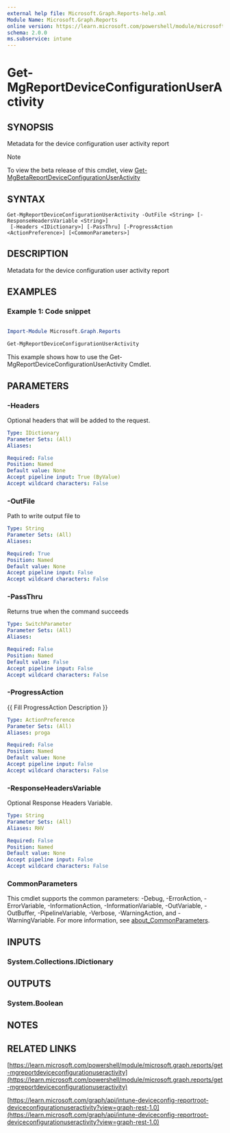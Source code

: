 ```yaml
---
external help file: Microsoft.Graph.Reports-help.xml
Module Name: Microsoft.Graph.Reports
online version: https://learn.microsoft.com/powershell/module/microsoft.graph.reports/get-mgreportdeviceconfigurationuseractivity
schema: 2.0.0
ms.subservice: intune
---
```


# Get-MgReportDeviceConfigurationUserActivity

## SYNOPSIS
Metadata for the device configuration user activity report

> [!NOTE]
> To view the beta release of this cmdlet, view [Get-MgBetaReportDeviceConfigurationUserActivity](/powershell/module/Microsoft.Graph.Beta.Reports/Get-MgBetaReportDeviceConfigurationUserActivity?view=graph-powershell-beta)

## SYNTAX

```
Get-MgReportDeviceConfigurationUserActivity -OutFile <String> [-ResponseHeadersVariable <String>]
 [-Headers <IDictionary>] [-PassThru] [-ProgressAction <ActionPreference>] [<CommonParameters>]
```

## DESCRIPTION
Metadata for the device configuration user activity report

## EXAMPLES
### Example 1: Code snippet

```powershell

Import-Module Microsoft.Graph.Reports

Get-MgReportDeviceConfigurationUserActivity

```
This example shows how to use the Get-MgReportDeviceConfigurationUserActivity Cmdlet.


## PARAMETERS

### -Headers
Optional headers that will be added to the request.

```yaml
Type: IDictionary
Parameter Sets: (All)
Aliases:

Required: False
Position: Named
Default value: None
Accept pipeline input: True (ByValue)
Accept wildcard characters: False
```

### -OutFile
Path to write output file to

```yaml
Type: String
Parameter Sets: (All)
Aliases:

Required: True
Position: Named
Default value: None
Accept pipeline input: False
Accept wildcard characters: False
```

### -PassThru
Returns true when the command succeeds

```yaml
Type: SwitchParameter
Parameter Sets: (All)
Aliases:

Required: False
Position: Named
Default value: False
Accept pipeline input: False
Accept wildcard characters: False
```

### -ProgressAction
{{ Fill ProgressAction Description }}

```yaml
Type: ActionPreference
Parameter Sets: (All)
Aliases: proga

Required: False
Position: Named
Default value: None
Accept pipeline input: False
Accept wildcard characters: False
```

### -ResponseHeadersVariable
Optional Response Headers Variable.

```yaml
Type: String
Parameter Sets: (All)
Aliases: RHV

Required: False
Position: Named
Default value: None
Accept pipeline input: False
Accept wildcard characters: False
```

### CommonParameters
This cmdlet supports the common parameters: -Debug, -ErrorAction, -ErrorVariable, -InformationAction, -InformationVariable, -OutVariable, -OutBuffer, -PipelineVariable, -Verbose, -WarningAction, and -WarningVariable. For more information, see [about_CommonParameters](http://go.microsoft.com/fwlink/?LinkID=113216).

## INPUTS

### System.Collections.IDictionary
## OUTPUTS

### System.Boolean
## NOTES

## RELATED LINKS

[https://learn.microsoft.com/powershell/module/microsoft.graph.reports/get-mgreportdeviceconfigurationuseractivity](https://learn.microsoft.com/powershell/module/microsoft.graph.reports/get-mgreportdeviceconfigurationuseractivity)

[https://learn.microsoft.com/graph/api/intune-deviceconfig-reportroot-deviceconfigurationuseractivity?view=graph-rest-1.0](https://learn.microsoft.com/graph/api/intune-deviceconfig-reportroot-deviceconfigurationuseractivity?view=graph-rest-1.0)




